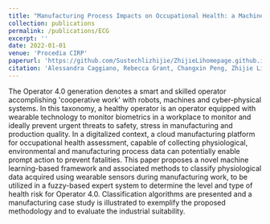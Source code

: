 ```yaml
---
title: "Manufacturing Process Impacts on Occupational Health: a Machine Learning Framework"
collection: publications
permalink: /publications/ECG
excerpt: ''
date: 2022-01-01
venue: 'Procedia CIRP'
paperurl: 'https://github.com/Sustechlizhijie/ZhijieLihomepage.github.io/blob/master/files/ECG.pdf'
citation: 'Alessandra Caggiano, Rebecca Grant, Changxin Peng, Zhijie Li and Alessandro Simeone, "Manufacturing Process Impacts on Occupational Health: a Machine Learning Framework."Procedia CIRP 112 (2022): 561-566.'
---
```

The Operator 4.0 generation denotes a smart and skilled operator accomplishing 'cooperative work' with robots, machines and cyber-physical systems. In this taxonomy, a healthy operator is an operator equipped with wearable technology to monitor biometrics in a workplace to monitor and ideally prevent urgent threats to safety, stress in manufacturing and production quality. In a digitalized context, a cloud manufacturing platform for occupational health assessment, capable of collecting physiological, environmental and manufacturing process data can potentially enable prompt action to prevent fatalities. This paper proposes a novel machine learning-based framework and associated methods to classify physiological data acquired using wearable sensors during manufacturing work, to be utilized in a fuzzy-based expert system to determine the level and type of health risk for Operator 4.0. Classification algorithms are presented and a manufacturing case study is illustrated to exemplify the proposed methodology and to evaluate the industrial suitability.
